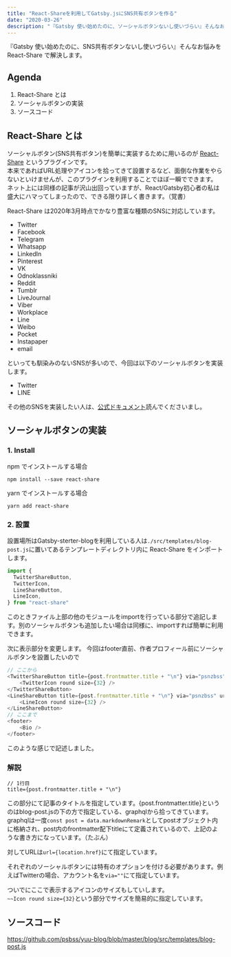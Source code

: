 ```yaml
---
title: "React-Shareを利用してGatsby.jsにSNS共有ボタンを作る"
date: "2020-03-26"
description: "『Gatsby 使い始めたのに、ソーシャルボタンないし使いづらい』そんなお悩みを React-Share で解決します"
---
```


『Gatsby 使い始めたのに、SNS共有ボタンないし使いづらい』そんなお悩みを React-Share で解決します。

## Agenda
1. React-Share とは
2. ソーシャルボタンの実装
3. ソースコード


## React-Share とは

ソーシャルボタン(SNS共有ボタン)を簡単に実装するために用いるのが [React-Share](https://github.com/nygardk/react-share#readme) というプラグインです。  
本来であればURL処理やアイコンを拾ってきて設置するなど、面倒な作業をやらないといけませんが、このプラグインを利用することでほぼ一瞬でできます。  
ネット上には同様の記事が沢山出回っていますが、React/Gatsby初心者の私は盛大にハマってしまったので、できる限り詳しく書きます。（覚書）

React-Share は2020年3月時点でかなり豊富な種類のSNSに対応しています。
- Twitter
- Facebook
- Telegram
- Whatsapp
- LinkedIn
- Pinterest
- VK
- Odnoklassniki
- Reddit
- Tumblr
- LiveJournal
- Viber
- Workplace
- Line
- Weibo
- Pocket
- Instapaper
- email

といっても馴染みのないSNSが多いので、今回は以下のソーシャルボタンを実装します。

- Twitter
- LINE

その他のSNSを実装したい人は、[公式ドキュメント](https://github.com/nygardk/react-share#readme)読んでくださいまし。

## ソーシャルボタンの実装

### 1. Install
npm でインストールする場合
```bash:title=bash(npm)
npm install --save react-share
```

yarn でインストールする場合
```bash:title=bash(yarn)
yarn add react-share
```

### 2. 設置

設置場所はGatsby-sterter-blogを利用している人は```./src/templates/blog-post.js```に置いてあるテンプレートディレクトリ内に React-Share をインポートします。

```js:title=blog-post.js
import {
  TwitterShareButton,
  TwitterIcon,
  LineShareButton,
  LineIcon,
} from "react-share"
```
このときファイル上部の他のモジュールをimportを行っている部分で追記します。別のソーシャルボタンも追加したい場合は同様に、importすれば簡単に利用できます。

次に表示部分を変更します。
今回はfooter直前、作者プロフィール前にソーシャルボタンを設置したいので
```js:title=blog-post.js
// ここから
<TwitterShareButton title={post.frontmatter.title + "\n"} via="psnzbss" url={location.href}>
    <TwitterIcon round size={32} />
</TwitterShareButton>
<LineShareButton title={post.frontmatter.title + "\n"} via="psnzbss" url={location.href}>
    <LineIcon round size={32} />
</LineShareButton>
// ここまで
<footer>
    <Bio />
</footer>
```
このような感じで記述しました。

### 解説

```
// 1行目
title={post.frontmatter.title + "\n"}
```
この部分にて記事のタイトルを指定しています。{post.frontmatter.title}というのはblog-post.jsの下の方で指定している、graphqlから拾ってきています。  
graphqlは一度```const post = data.markdownRemark```としてpostオブジェクト内に格納され、post内のfrontmatter配下titleにて定義されているので、上記のような書き方になっています。（たぶん）

対してURLは```url={location.href}```にて指定しています。

それぞれのソーシャルボタンには特有のオプションを付ける必要があります。例えばTwitterの場合、アカウント名を```via=""```にて指定しています。

ついでにここで表示するアイコンのサイズもしていします。  
```~~Icon round size={32}```という部分でサイズを簡易的に指定しています。

## ソースコード
https://github.com/psbss/yuu-blog/blob/master/blog/src/templates/blog-post.js